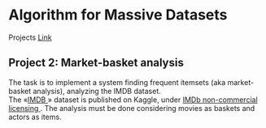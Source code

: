 # Algorithm for Massive Datasets
 
Projects [Link](https://docs.google.com/document/d/1LvUHa5uqJoalAOUnE3MkhMUF47-5aWDR-biRbHBRprM/edit#heading=h.qifoo7co6qtd)


## Project 2: Market-basket analysis
The task is to implement a system finding frequent itemsets (aka market-basket analysis), analyzing the IMDB dataset.
<br>
The «<a href="https://www.kaggle.com/ashirwadsangwan/imdb-dataset" >IMDB </a>» dataset is published on Kaggle, under <a href="https://www.imdb.com/conditions?pf_rd_m=A2FGELUUNOQJNL&pf_rd_p=3aefe545-f8d3-4562-976a-e5eb47d1bb18&pf_rd_r=K7VGSA5BY26HTH7KAGZV&pf_rd_s=center-1&pf_rd_t=60601&pf_rd_i=interfaces&ref_=fea_mn_lk2"> IMDb non-commercial licensing </a>. The analysis must be done considering movies as baskets and actors as items.
